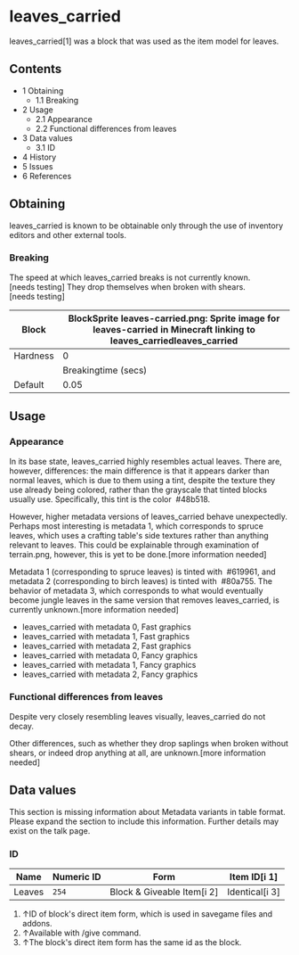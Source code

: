 # leaves_carried
leaves_carried[1] was a block that was used as the item model for leaves.

## Contents
- 1 Obtaining
	- 1.1 Breaking
- 2 Usage
	- 2.1 Appearance
	- 2.2 Functional differences from leaves
- 3 Data values
	- 3.1 ID
- 4 History
- 5 Issues
- 6 References

## Obtaining
leaves_carried is known to be obtainable only through the use of inventory editors and other external tools.

### Breaking
The speed at which leaves_carried breaks is not currently known.[needs testing] They drop themselves when broken with shears.[needs testing]

| Block    | BlockSprite leaves-carried.png: Sprite image for leaves-carried in Minecraft linking to leaves_carriedleaves_carried |
|----------|----------------------------------------------------------------------------------------------------------------------|
| Hardness | 0                                                                                                                    |
|          | Breakingtime (secs)                                                                                                  |
| Default  | 0.05                                                                                                                 |

## Usage
### Appearance
In its base state, leaves_carried highly resembles actual leaves. There are, however, differences: the main difference is that it appears darker than normal leaves, which is due to them using a tint, despite the texture they use already being colored, rather than the grayscale that tinted blocks usually use. Specifically, this tint is the color  #48b518.

However, higher metadata versions of leaves_carried behave unexpectedly. Perhaps most interesting is metadata 1, which corresponds to spruce leaves, which uses a crafting table's side textures rather than anything relevant to leaves. This could be explainable through examination of terrain.png, however, this is yet to be done.[more information needed]

Metadata 1 (corresponding to spruce leaves) is tinted with  #619961, and metadata 2 (corresponding to birch leaves) is tinted with  #80a755. The behavior of metadata 3, which corresponds to what would eventually become jungle leaves in the same version that removes leaves_carried, is currently unknown.[more information needed]

- leaves_carried with metadata 0, Fast graphics
- leaves_carried with metadata 1, Fast graphics
- leaves_carried with metadata 2, Fast graphics
- leaves_carried with metadata 0, Fancy graphics
- leaves_carried with metadata 1, Fancy graphics
- leaves_carried with metadata 2, Fancy graphics

### Functional differences from leaves
Despite very closely resembling leaves visually, leaves_carried do not decay.

Other differences, such as whether they drop saplings when broken without shears, or indeed drop anything at all, are unknown.[more information needed]

## Data values

  

This section is missing information about Metadata variants in table format. 
Please expand the section to include this information. Further details may exist on the talk page.


### ID
| Name   | Numeric ID | Form                       | Item ID[i 1]   |
|--------|------------|----------------------------|----------------|
| Leaves | `254`      | Block & Giveable Item[i 2] | Identical[i 3] |

1. ↑ID of block's direct item form, which is used in savegame files and addons.
2. ↑Available with /give command.
3. ↑The block's direct item form has the same id as the block.


